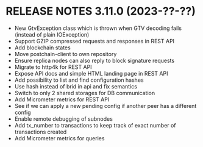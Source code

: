 # RELEASE NOTES 3.11.0 (2023-??-??)

* New GtvException class which is thrown when GTV decoding fails (instead of plain IOException)
* Support GZIP compressed requests and responses in REST API
* Add blockchain states
* Move postchain-client to own repository
* Ensure replica nodes can also reply to block signature requests
* Migrate to http4k for REST API
* Expose API docs and simple HTML landing page in REST API
* Add possibility to list and find configuration hashes
* Use hash instead of brid in api and fix semantics
* Switch to only 2 shared storages for DB communication
* Add Micrometer metrics for REST API
* See if we can apply a new pending config if another peer has a different config
* Enable remote debugging of subnodes
* Add tx_number to transactions to keep track of exact number of transactions created
* Add Micrometer metrics for queries
